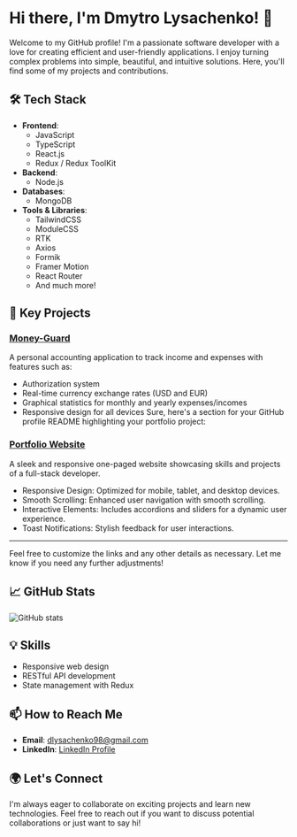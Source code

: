
# Hi there, I'm Dmytro Lysachenko! 👋

Welcome to my GitHub profile! I'm a passionate software developer with a love for creating efficient and user-friendly applications. I enjoy turning complex problems into simple, beautiful, and intuitive solutions. Here, you'll find some of my projects and contributions.

## 🛠 Tech Stack

- **Frontend**: 
  - JavaScript
  - TypeScript
  - React.js
  - Redux / Redux ToolKit
- **Backend**: 
  - Node.js
- **Databases**: 
  - MongoDB
- **Tools & Libraries**:
  - TailwindCSS
  - ModuleCSS
  - RTK
  - Axios
  - Formik
  - Framer Motion
  - React Router
  - And much more!

## 🌟 Key Projects

### [Money-Guard](https://github.com/Lubov1506/Money-Guard)
A personal accounting application to track income and expenses with features such as:
- Authorization system
- Real-time currency exchange rates (USD and EUR)
- Graphical statistics for monthly and yearly expenses/incomes
- Responsive design for all devices
Sure, here's a section for your GitHub profile README highlighting your portfolio project:

### [Portfolio Website](https://github.com/Lubov1506/js-proj-portfolio)
A sleek and responsive one-paged website showcasing skills and projects of a full-stack developer.

- Responsive Design: Optimized for mobile, tablet, and desktop devices.
- Smooth Scrolling: Enhanced user navigation with smooth scrolling.
- Interactive Elements: Includes accordions and sliders for a dynamic user experience.
- Toast Notifications: Stylish feedback for user interactions.

---

Feel free to customize the links and any other details as necessary. Let me know if you need any further adjustments!
## 📈 GitHub Stats

![GitHub stats](https://github-readme-stats.vercel.app/api?username=DmytroLysachenko&show_icons=true&theme=radical)

## 💡 Skills

- Responsive web design
- RESTful API development
- State management with Redux

## 📫 How to Reach Me

- **Email**: [dlysachenko98@gmail.com](mailto:dlysachenko98@gmail.com)
- **LinkedIn**: [LinkedIn Profile](https://www.linkedin.com/in/dmytro-lysachenko/)

## 🌍 Let's Connect

I'm always eager to collaborate on exciting projects and learn new technologies. Feel free to reach out if you want to discuss potential collaborations or just want to say hi!
